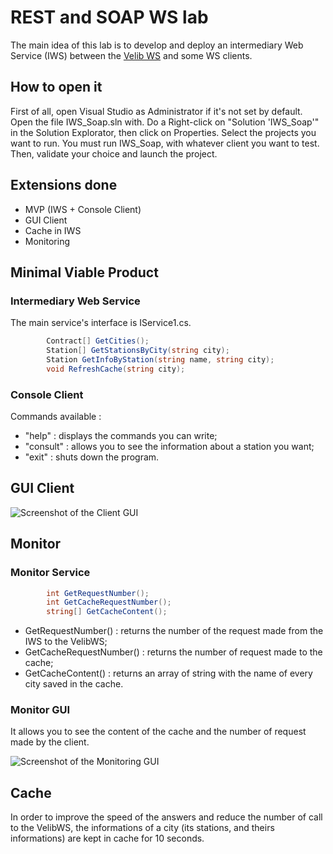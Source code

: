 # REST and SOAP WS lab

The main idea of this lab is to develop and deploy an intermediary Web Service (IWS) between the [Velib WS](https://developer.jcdecaux.com/#/home) and some WS clients.

## How to open it
First of all, open Visual Studio as Administrator if it's not set by default. Open the file IWS_Soap.sln with. Do a Right-click on "Solution 'IWS_Soap'" in the Solution Explorator, then click on Properties. Select the projects you want to run. You must run IWS_Soap, with whatever client you want to test. Then, validate your choice and launch the project.

## Extensions done
- MVP (IWS + Console Client)
 - GUI Client
 -  Cache in IWS
 - Monitoring

## Minimal Viable Product
### Intermediary Web Service
The main service's interface is IService1.cs. 

```c#
        Contract[] GetCities();
        Station[] GetStationsByCity(string city);
        Station GetInfoByStation(string name, string city);
        void RefreshCache(string city);
```
### Console Client
Commands available : 
- "help" : displays the commands you can write;
- "consult" : allows you to see the information about a station you want;
- "exit" : shuts down the program. 

## GUI Client
![Screenshot of the Client GUI](http://image.noelshack.com/fichiers/2018/13/7/1522612121-gui-client.png)

## Monitor
### Monitor Service
```c#
        int GetRequestNumber();
        int GetCacheRequestNumber();
        string[] GetCacheContent();
```
- GetRequestNumber() : returns the number of the request made from the IWS to the VelibWS;
- GetCacheRequestNumber() : returns the number of request made to the cache;
- GetCacheContent() : returns an array of string with the name of every city saved in the cache.

### Monitor GUI
It allows you to see the content of the cache and the number of request made by the client. 

![Screenshot of the Monitoring GUI](http://image.noelshack.com/fichiers/2018/13/7/1522612424-gui-monitor.png)

## Cache
In order to improve the speed of the answers and reduce the number of call to the VelibWS, the informations of a city (its stations, and theirs informations) are kept in cache for 10 seconds.
